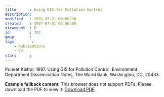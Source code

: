 ```yaml
---
title      : Using GIS for Pollution Control
description: 
modified   : 1997-07-01 00:00:00
created    : 1997-07-01 00:00:00
viewcount  : 0
id         : 702
gmap       : 
tags        :
    - Publications
    - CV
stars      : 
---
```


Puneet Kishor. 1997. Using GIS for Pollution Control. Environment Department Dissemination Notes, The World Bank, Washington, DC, 20433.

<object data="/entry-files/U/US/USI/Using-GIS-for-Pollution-Control/using-gis-for-pollution-control.pdf" type="application/img/pdf" width="100%" style="height:80vh;">
     <p><b>Example fallback content</b>: This browser does not support PDFs. Please download the PDF to view it: <a href="/entry-files/U/US/USI/Using-GIS-for-Pollution-Control/using-gis-for-pollution-control.pdf">Download PDF</a>.</img/p>
</object>
